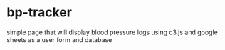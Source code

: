 # bp-tracker
simple page that will display blood pressure logs using c3.js and google sheets as a user form and database
